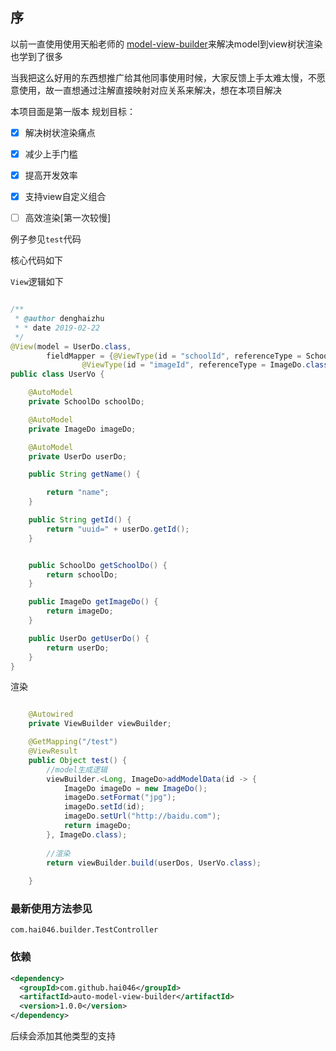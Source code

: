 ## 序

以前一直使用使用天船老师的 [model-view-builder](https://github.com/PhantomThief/model-view-builder)来解决model到view树状渲染
也学到了很多

当我把这么好用的东西想推广给其他同事使用时候，大家反馈上手太难太慢，不愿意使用，故一直想通过注解直接映射对应关系来解决，想在本项目解决


本项目面是第一版本
规划目标：

- [x] 解决树状渲染痛点 
- [x] 减少上手门槛
- [x] 提高开发效率
- [x] 支持view自定义组合
- [ ] 高效渲染[第一次较慢]


例子参见`test`代码


核心代码如下

`View`逻辑如下
```java

/**
 * @author denghaizhu
 * * date 2019-02-22
 */
@View(model = UserDo.class,
        fieldMapper = {@ViewType(id = "schoolId", referenceType = SchoolDo.class),
                @ViewType(id = "imageId", referenceType = ImageDo.class)})
public class UserVo {

    @AutoModel
    private SchoolDo schoolDo;

    @AutoModel
    private ImageDo imageDo;

    @AutoModel
    private UserDo userDo;

    public String getName() {

        return "name";
    }

    public String getId() {
        return "uuid=" + userDo.getId();
    }


    public SchoolDo getSchoolDo() {
        return schoolDo;
    }

    public ImageDo getImageDo() {
        return imageDo;
    }

    public UserDo getUserDo() {
        return userDo;
    }
}

```

渲染
```java

    @Autowired
    private ViewBuilder viewBuilder;

    @GetMapping("/test")
    @ViewResult
    public Object test() {
        //model生成逻辑
        viewBuilder.<Long, ImageDo>addModelData(id -> {
            ImageDo imageDo = new ImageDo();
            imageDo.setFormat("jpg");
            imageDo.setId(id);
            imageDo.setUrl("http://baidu.com");
            return imageDo;
        }, ImageDo.class);
        
        //渲染
        return viewBuilder.build(userDos, UserVo.class);
        
    }

```
### 最新使用方法参见
`com.hai046.builder.TestController`


### 依赖
```xml
<dependency>
  <groupId>com.github.hai046</groupId>
  <artifactId>auto-model-view-builder</artifactId>
  <version>1.0.0</version>
</dependency>
```
后续会添加其他类型的支持
